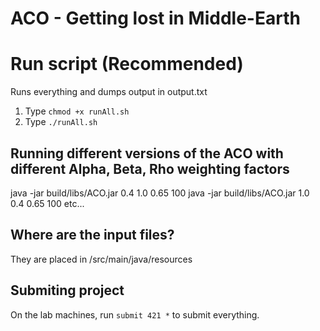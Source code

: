 # ACO - Getting lost in Middle-Earth

# Run script (Recommended)
Runs everything and dumps output in output.txt

1. Type `chmod +x runAll.sh`
2. Type `./runAll.sh`


## Running different versions of the ACO with different Alpha, Beta, Rho weighting factors
java -jar build/libs/ACO.jar 0.4 1.0 0.65 100
java -jar build/libs/ACO.jar 1.0 0.4 0.65 100
etc...


## Where are the input files?
They are placed in /src/main/java/resources

## Submiting project
On the lab machines, run `submit 421 *` to submit everything.

